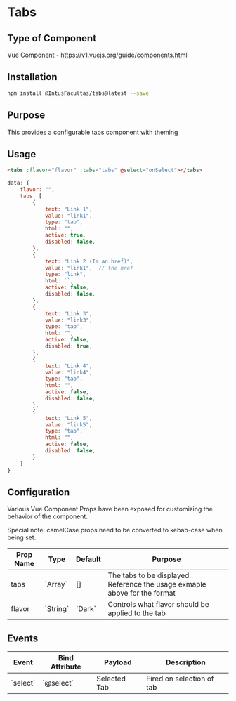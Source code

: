 # Tabs

## Type of Component

Vue Component - https://v1.vuejs.org/guide/components.html

## Installation

```bash
npm install @IntusFacultas/tabs@latest --save
```

## Purpose

This provides a configurable tabs component with theming

## Usage

```html
<tabs :flavor="flavor" :tabs="tabs" @select="onSelect"></tabs>
```

```javascript
data: {
    flavor: "",
    tabs: [
        {
            text: "Link 1",
            value: "link1",
            type: "tab",
            html: "",
            active: true,
            disabled: false,
        },
        {
            text: "Link 2 (Im an href)",
            value: "link1",  // the href
            type: "link",
            html: ``,
            active: false,
            disabled: false,
        },
        {
            text: "Link 3",
            value: "link3",
            type: "tab",
            html: "",
            active: false,
            disabled: true,
        },
        {
            text: "Link 4",
            value: "link4",
            type: "tab",
            html: "",
            active: false,
            disabled: false,
        },
        {
            text: "Link 5",
            value: "link5",
            type: "tab",
            html: "",
            active: false,
            disabled: false,
        }
    ]
}
```

## Configuration

Various Vue Component Props have been exposed for customizing the behavior of the component.

Special note: camelCase props need to be converted to kebab-case when being set.

<table>
    <thead>
        <tr>
            <th>Prop Name</th>
            <th>Type</th>
            <th>Default</th>
            <th>Purpose</th>
        </tr>
    </thead>
    <tbody>
        <tr>
            <td>tabs</td>
            <td>`Array`</td>
            <td>[]</td>
            <td>The tabs to be displayed. Reference the usage exmaple above for the format</td>
        </tr>
        <tr>
            <td>flavor</td>
            <td>`String`</td>
            <td>`Dark`</td>
            <td>Controls what flavor should be applied to the tab</td>
        </tr>
    </tbody>
</table>

## Events

<table>
    <thead>
        <tr>
            <th>Event</th>
            <th>Bind Attribute</th>
            <th>Payload</th>
            <th>Description</th>
        </tr>
    </thead>
    <tbody>
        <tr>
            <td>`select`</td>
            <td>`@select`</td>
            <td>Selected Tab</td>
            <td>Fired on selection of tab</td>
        </tr>
    </tbody>
</table>

